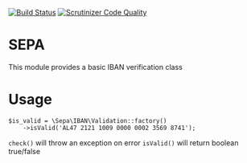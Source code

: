 [![Build Status](https://travis-ci.org/FlexiBytes/SEPA.png?branch=master)](https://travis-ci.org/FlexiBytes/SEPA)
[![Scrutinizer Code Quality](https://scrutinizer-ci.com/g/FlexiBytes/SEPA/badges/quality-score.png?b=master)](https://scrutinizer-ci.com/g/FlexiBytes/SEPA/?branch=master)

# SEPA
This module provides a basic IBAN verification class

# Usage
```
$is_valid = \Sepa\IBAN\Validation::factory()
    ->isValid('AL47 2121 1009 0000 0002 3569 8741');
```

`check()` will throw an exception on error
`isValid()` will return boolean true/false